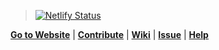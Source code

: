 > [![Netlify Status](https://api.netlify.com/api/v1/badges/051968df-f51a-4e02-911d-b7ad5811fb0f/deploy-status)][1]

**[Go to Website][1]** | **[Contribute][2]** | **[Wiki][3]** | **[Issue][4]** | **[Help][5]**

[1]:https://getpaid.netlify.app/ "Easy Solution for Online Payment"
[2]:https://github.com/nikahmadz/GetPaid/ "Contribute to this project"
[3]:https://github.com/nikahmadz/GetPaid/wiki "Visit our wiki page"
[4]:https://github.com/nikahmadz/GetPaid/issues "Log an Issue"
[5]:https://github.com/nikahmadz/GetPaid/discussions "Start discussion / Ask for help"
